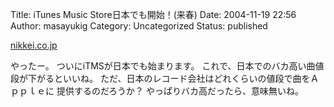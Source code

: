 Title: iTunes Music Store日本でも開始！(来春)
Date: 2004-11-19 22:56
Author: masayukig
Category: Uncategorized
Status: published

[nikkei.co.jp](http://www.nikkei.co.jp/news/sangyo/20041118AT1D1704R17112004.html)

やったー。
ついにiTMSが日本でも始まります。
これで、日本でのバカ高い曲値段が下がるといいね。
ただ、日本のレコード会社はどれくらいの値段で曲をＡｐｐｌｅに
提供するのだろうか？
やっぱりバカ高だったら、意味無いね。
